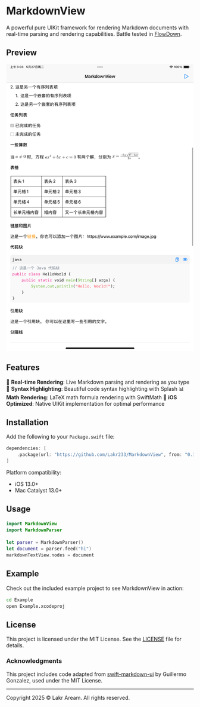 # MarkdownView

A powerful pure UIKit framework for rendering Markdown documents with real-time parsing and rendering capabilities. Battle tested in [FlowDown](https://github.com/Lakr233/FlowDown).

## Preview

![Preview](./Resources/Simulator%20Screenshot%20-%20iPad%20mini%20(A17%20Pro)%20-%202025-05-27%20at%2003.03.27.png)

## Features

🚀 **Real-time Rendering**: Live Markdown parsing and rendering as you type
🎨 **Syntax Highlighting**: Beautiful code syntax highlighting with Splash
📊 **Math Rendering**: LaTeX math formula rendering with SwiftMath
📱 **iOS Optimized**: Native UIKit implementation for optimal performance

## Installation

Add the following to your `Package.swift` file:

```swift
dependencies: [
    .package(url: "https://github.com/Lakr233/MarkdownView", from: "0.1.5"),
]
```

Platform compatibility:
- iOS 13.0+
- Mac Catalyst 13.0+

## Usage

```swift
import MarkdownView
import MarkdownParser

let parser = MarkdownParser()
let document = parser.feed("hi")
markdownTextView.nodes = document
```

## Example

Check out the included example project to see MarkdownView in action:

```bash
cd Example
open Example.xcodeproj
```

## License

This project is licensed under the MIT License. See the [LICENSE](LICENSE) file for details.

### Acknowledgments

This project includes code adapted from [swift-markdown-ui](https://github.com/gonzalezreal/swift-markdown-ui) by Guillermo Gonzalez, used under the MIT License.

---

Copyright 2025 © Lakr Aream. All rights reserved.